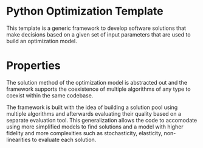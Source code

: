 # Python Optimization Template

This template is a generic framework to develop software solutions that 
make decisions based on a given set of input parameters that are used to build
an optimization model.

# Properties

The solution method of the optimization model is abstracted out and the framework
supports the coexistence of multiple algorithms of any type to coexist within the same codebase. 

The framework is built with the idea of building a solution pool using multiple algorithms and afterwards evaluating
their quality based on a separate evaluation tool. This generalization allows the code to accomodate using more 
simplified models to find solutions and a model with higher fidelity and more complexities such as stochasticity, elasticity,
non-linearities to evaluate each solution. 


